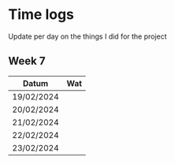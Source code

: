 # Time logs
Update per day on the things I did for the project
## Week 7
| Datum | Wat |
| ---------------- | ---------------- |
| 19/02/2024 | 
| 20/02/2024 |
| 21/02/2024 |
| 22/02/2024 |
| 23/02/2024 |